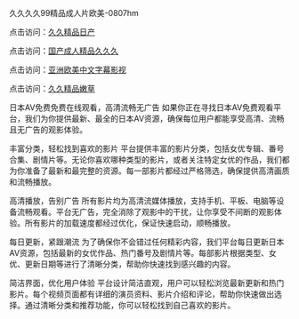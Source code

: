 久久久久99精品成人片欧美-0807hm

点击访问：<a href="https://heiliaoxqkkct.pages.dev">久久精品日产</a>

点击访问：<a href="https://bered.pages.dev/">国产成人精品久久久</a>

点击访问：<a href="https://heiliaoe8ajia.pages.dev">亚洲欧美中文字幕影视</a>

点击访问：<a href="https://vassv.pages.dev/">久久精品嫩草</a>


日本AV免费免费在线观看，高清流畅无广告
如果你正在寻找日本AV免费观看平台，我们为你提供最新、最全的日本AV资源，确保每位用户都能享受高清、流畅且无广告的观影体验。

丰富分类，轻松找到喜欢的影片
平台提供丰富的影片分类，包括女优专辑、番号合集、剧情片等。无论你喜欢哪种类型的影片，或者关注特定女优的作品，我们都为你准备了最新和最完整的资源。每一部影片都经过严格筛选，确保提供高清画质和流畅播放。

高清播放，告别广告
所有影片均为高清流媒体播放，支持手机、平板、电脑等设备流畅观看。平台无广告，完全消除了观影中的干扰，让你享受不间断的观影体验。所有影片的加载速度都经过优化，保证快速启动，顺畅播放。

每日更新，紧跟潮流
为了确保你不会错过任何精彩内容，我们平台每日更新日本AV资源，包括最新的女优作品、热门番号及剧情片等。每部影片根据类型、女优、更新日期等进行了清晰分类，帮助你快速找到感兴趣的内容。

简洁界面，优化用户体验
平台设计简洁直观，用户可以轻松浏览最新更新和热门影片。每个视频页面都有详细的演员资料、影片介绍和评论，帮助你快速做出选择。通过清晰分类和推荐功能，你可以轻松找到自己喜欢的影片。




<span style="display:none;">[Canonical link](https://github.com/hdd452/36789 ）</span>
